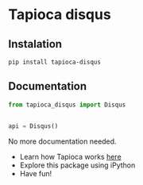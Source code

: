 # Tapioca disqus

## Instalation
```
pip install tapioca-disqus
```

## Documentation
``` python
from tapioca_disqus import Disqus


api = Disqus()

```

No more documentation needed.

- Learn how Tapioca works [here](http://tapioca-wrapper.readthedocs.org/en/latest/quickstart/)
- Explore this package using iPython
- Have fun!
